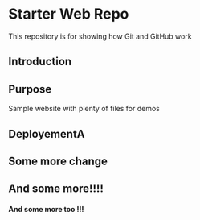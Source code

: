 # Starter Web Repo

This repository is for showing how Git and GitHub work

## Introduction

## Purpose

Sample website with plenty of files for demos

## DeployementA

## Some more change

## And some more!!!!

#### And some more too !!!